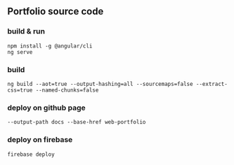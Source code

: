 ## Portfolio source code

### build & run
```
npm install -g @angular/cli
ng serve
```

### build
`ng build --aot=true --output-hashing=all --sourcemaps=false --extract-css=true --named-chunks=false`

### deploy on github page
`--output-path docs --base-href web-portfolio`

### deploy on firebase
```
firebase deploy
```